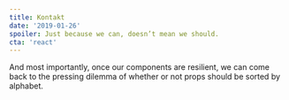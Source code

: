 ```yaml
---
title: Kontakt
date: '2019-01-26'
spoiler: Just because we can, doesn’t mean we should.
cta: 'react'
---
```


And most importantly, once our components are resilient, we can come back to the pressing dilemma of whether or not props should be sorted by alphabet.
